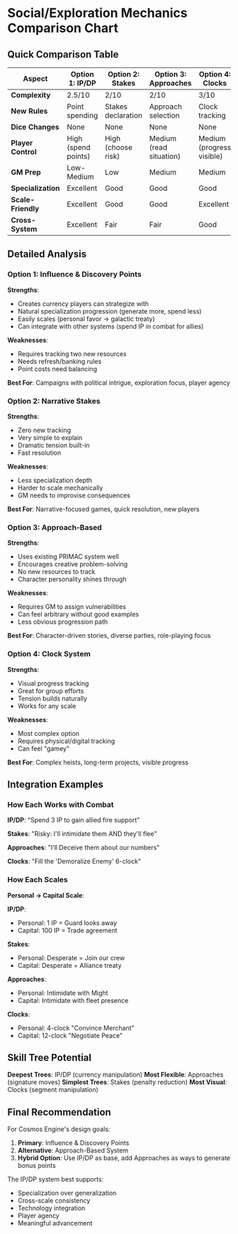 # Social/Exploration Mechanics Comparison Chart

## Quick Comparison Table

| Aspect | Option 1: IP/DP | Option 2: Stakes | Option 3: Approaches | Option 4: Clocks |
|--------|----------------|------------------|---------------------|------------------|
| **Complexity** | 2.5/10 | 2/10 | 2/10 | 3/10 |
| **New Rules** | Point spending | Stakes declaration | Approach selection | Clock tracking |
| **Dice Changes** | None | None | None | None |
| **Player Control** | High (spend points) | High (choose risk) | Medium (read situation) | Medium (progress visible) |
| **GM Prep** | Low-Medium | Low | Medium | Medium |
| **Specialization** | Excellent | Good | Good | Good |
| **Scale-Friendly** | Excellent | Good | Good | Excellent |
| **Cross-System** | Excellent | Fair | Fair | Good |

## Detailed Analysis

### Option 1: Influence & Discovery Points
**Strengths**:
- Creates currency players can strategize with
- Natural specialization progression (generate more, spend less)
- Easily scales (personal favor → galactic treaty)
- Can integrate with other systems (spend IP in combat for allies)

**Weaknesses**:
- Requires tracking two new resources
- Needs refresh/banking rules
- Point costs need balancing

**Best For**: Campaigns with political intrigue, exploration focus, player agency

### Option 2: Narrative Stakes
**Strengths**:
- Zero new tracking
- Very simple to explain
- Dramatic tension built-in
- Fast resolution

**Weaknesses**:
- Less specialization depth
- Harder to scale mechanically
- GM needs to improvise consequences

**Best For**: Narrative-focused games, quick resolution, new players

### Option 3: Approach-Based
**Strengths**:
- Uses existing PRIMAC system well
- Encourages creative problem-solving
- No new resources to track
- Character personality shines through

**Weaknesses**:
- Requires GM to assign vulnerabilities
- Can feel arbitrary without good examples
- Less obvious progression path

**Best For**: Character-driven stories, diverse parties, role-playing focus

### Option 4: Clock System  
**Strengths**:
- Visual progress tracking
- Great for group efforts
- Tension builds naturally
- Works for any scale

**Weaknesses**:
- Most complex option
- Requires physical/digital tracking
- Can feel "gamey"

**Best For**: Complex heists, long-term projects, visible progress

## Integration Examples

### How Each Works with Combat

**IP/DP**: "Spend 3 IP to gain allied fire support"

**Stakes**: "Risky: I'll intimidate them AND they'll flee"

**Approaches**: "I'll Deceive them about our numbers"

**Clocks**: "Fill the 'Demoralize Enemy' 6-clock"

### How Each Scales

**Personal → Capital Scale**:

**IP/DP**: 
- Personal: 1 IP = Guard looks away
- Capital: 100 IP = Trade agreement

**Stakes**:
- Personal: Desperate = Join our crew
- Capital: Desperate = Alliance treaty

**Approaches**:
- Personal: Intimidate with Might
- Capital: Intimidate with fleet presence

**Clocks**:
- Personal: 4-clock "Convince Merchant"
- Capital: 12-clock "Negotiate Peace"

## Skill Tree Potential

**Deepest Trees**: IP/DP (currency manipulation)
**Most Flexible**: Approaches (signature moves)
**Simplest Trees**: Stakes (penalty reduction)
**Most Visual**: Clocks (segment manipulation)

## Final Recommendation

For Cosmos Engine's design goals:
1. **Primary**: Influence & Discovery Points
2. **Alternative**: Approach-Based System
3. **Hybrid Option**: Use IP/DP as base, add Approaches as ways to generate bonus points

The IP/DP system best supports:
- Specialization over generalization
- Cross-scale consistency  
- Technology integration
- Player agency
- Meaningful advancement